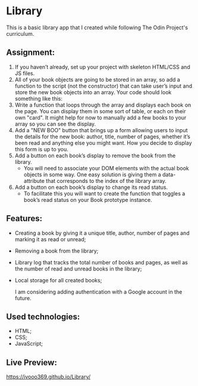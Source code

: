 # Library

This is a basic library app that I created while following The Odin Project's curriculum.

## Assignment:

1. If you haven’t already, set up your project with skeleton HTML/CSS and JS files.
2. All of your book objects are going to be stored in an array, so add a function to the script (not the constructor) that can take user’s input and store the new book objects into an array. Your code should look something like this:
3. Write a function that loops through the array and displays each book on the page. You can display them in some sort of table, or each on their own "card". It might help for now to manually add a few books to your array so you can see the display.
4. Add a "NEW BOO" button that brings up a form allowing users to input the details for the new book: author, title, number of pages, whether it’s been read and anything else you might want. How you decide to display this form is up to you.
5. Add a button on each book’s display to remove the book from the library.
   - You will need to associate your DOM elements with the actual book objects in some way. One easy solution is giving them a data-attribute that corresponds to the index of the library array.
6. Add a button on each book’s display to change its read status.
   - To facilitate this you will want to create the function that toggles a book’s read status on your Book prototype instance.

## Features:

- Creating a book by giving it a unique title, author, number of pages and marking it as read or unread;
- Removing a book from the library;
- Library log that tracks the total number of books and pages, as well as the number of read and unread books in the library;
- Local storage for all created books;

  I am considering adding authentication with a Google account in the future.

## Used technologies:

- HTML;
- CSS;
- JavaScript;

## Live Preview:

https://ivooo369.github.io/Library/
